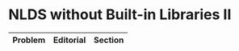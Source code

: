 # NLDS without Built-in Libraries II

| Problem | Editorial | Section | 
| ------- | --------- | ------- |